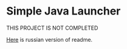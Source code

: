 # Simple Java Launcher

THIS PROJECT IS NOT COMPLETED

[Here](README_RU.md) is russian version of readme. 
